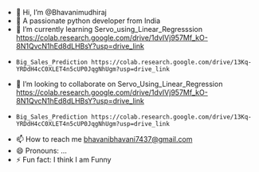 - 👋 Hi, I’m @Bhavanimudhiraj
- 👀 A passionate python developer from India
- 🌱 I’m currently learning Servo_using_Linear_Regresssion https://colab.research.google.com/drive/1dvIVj957Mf_kO-8N1QvcN1hEd8dLHBsY?usp=drive_link
-     Big_Sales_Prediction https://colab.research.google.com/drive/13Kq-YRDdH4cC0XLET4n5cUP0JqgNhUgm?usp=drive_link
- 💞️ I’m looking to collaborate on Servo_Using_Linear_Regression https://colab.research.google.com/drive/1dvIVj957Mf_kO-8N1QvcN1hEd8dLHBsY?usp=drive_link
-     Big_Sales_Prediction https://colab.research.google.com/drive/13Kq-YRDdH4cC0XLET4n5cUP0JqgNhUgm?usp=drive_link
- 📫 How to reach me bhavanibhavani7437@gmail.com
- 😄 Pronouns: ...
- ⚡ Fun fact: I think I am Funny

<!---
Bhavanimudhiraj/Bhavanimudhiraj is a ✨ special ✨ repository because its `README.md` (this file) appears on your GitHub profile.
You can click the Preview link to take a look at your changes.
--->
